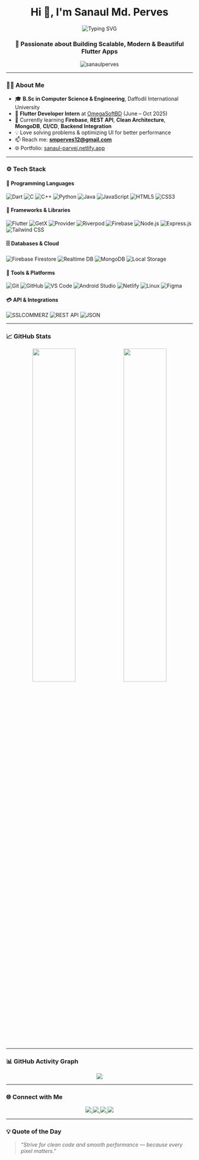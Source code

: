 <h1 align="center">Hi 👋, I'm Sanaul Md. Perves</h1>

<p align="center">
  <img src="https://readme-typing-svg.herokuapp.com?size=25&center=true&vCenter=true&width=500&lines=Flutter+Developer;CSE+Student;UI/UX+Enthusiast;Backend+Learner;Full+Stack+App+Developer" alt="Typing SVG" />
</p>

<h3 align="center">🚀 Passionate about Building Scalable, Modern & Beautiful Flutter Apps</h3>

<p align="center">
  <img src="https://komarev.com/ghpvc/?username=sanaulperves&label=Profile%20views&color=0e75b6&style=flat" alt="sanaulperves" />
</p>

---

### 🧑‍💻 About Me

- 🎓 **B.Sc in Computer Science & Engineering**, Daffodil International University  
- 💼 **Flutter Developer Intern** at [OmegaSoftBD](https://omegasoftbd.com/) (June – Oct 2025)  
- 🌱 Currently learning **Firebase**, **REST API**, **Clean Architecture**, **MongoDB**, **CI/CD**, **Backend Integration**  
- 💡 Love solving problems & optimizing UI for better performance  
- 📫 Reach me: **smperves12@gmail.com**  
- 🌐 Portfolio: [sanaul-parvej.netlify.app](https://sanaul-parvej.netlify.app/)

---

### ⚙️ Tech Stack

#### 🔹 Programming Languages
![Dart](https://img.shields.io/badge/Dart-0175C2?style=for-the-badge&logo=dart&logoColor=white)
![C](https://img.shields.io/badge/C-00599C?style=for-the-badge&logo=c&logoColor=white)
![C++](https://img.shields.io/badge/C++-00599C?style=for-the-badge&logo=c%2B%2B&logoColor=white)
![Python](https://img.shields.io/badge/Python-3776AB?style=for-the-badge&logo=python&logoColor=white)
![Java](https://img.shields.io/badge/Java-007396?style=for-the-badge&logo=java&logoColor=white)
![JavaScript](https://img.shields.io/badge/JavaScript-F7DF1E?style=for-the-badge&logo=javascript&logoColor=black)
![HTML5](https://img.shields.io/badge/HTML5-E34F26?style=for-the-badge&logo=html5&logoColor=white)
![CSS3](https://img.shields.io/badge/CSS3-1572B6?style=for-the-badge&logo=css3&logoColor=white)

#### 🔸 Frameworks & Libraries
![Flutter](https://img.shields.io/badge/Flutter-02569B?style=for-the-badge&logo=flutter&logoColor=white)
![GetX](https://img.shields.io/badge/GetX-654FF0?style=for-the-badge&logo=flutter&logoColor=white)
![Provider](https://img.shields.io/badge/Provider-29B6F6?style=for-the-badge&logo=flutter&logoColor=white)
![Riverpod](https://img.shields.io/badge/Riverpod-2E7D32?style=for-the-badge&logo=flutter&logoColor=white)
![Firebase](https://img.shields.io/badge/Firebase-FFCA28?style=for-the-badge&logo=firebase&logoColor=black)
![Node.js](https://img.shields.io/badge/Node.js-339933?style=for-the-badge&logo=node.js&logoColor=white)
![Express.js](https://img.shields.io/badge/Express.js-000?style=for-the-badge&logo=express&logoColor=white)
![Tailwind CSS](https://img.shields.io/badge/TailwindCSS-38B2AC?style=for-the-badge&logo=tailwind-css&logoColor=white)

#### 🗄️ Databases & Cloud
![Firebase Firestore](https://img.shields.io/badge/Firestore-FFCA28?style=for-the-badge&logo=firebase&logoColor=black)
![Realtime DB](https://img.shields.io/badge/Realtime%20DB-039BE5?style=for-the-badge&logo=firebase&logoColor=white)
![MongoDB](https://img.shields.io/badge/MongoDB-4EA94B?style=for-the-badge&logo=mongodb&logoColor=white)
![Local Storage](https://img.shields.io/badge/Local%20Storage-FFD43B?style=for-the-badge&logo=google&logoColor=black)

#### 🧰 Tools & Platforms
![Git](https://img.shields.io/badge/Git-F05032?style=for-the-badge&logo=git&logoColor=white)
![GitHub](https://img.shields.io/badge/GitHub-181717?style=for-the-badge&logo=github&logoColor=white)
![VS Code](https://img.shields.io/badge/VSCode-007ACC?style=for-the-badge&logo=visual-studio-code&logoColor=white)
![Android Studio](https://img.shields.io/badge/Android%20Studio-3DDC84?style=for-the-badge&logo=android-studio&logoColor=white)
![Netlify](https://img.shields.io/badge/Netlify-00C7B7?style=for-the-badge&logo=netlify&logoColor=white)
![Linux](https://img.shields.io/badge/Linux-FCC624?style=for-the-badge&logo=linux&logoColor=black)
![Figma](https://img.shields.io/badge/Figma-F24E1E?style=for-the-badge&logo=figma&logoColor=white)

#### 💳 API & Integrations
![SSLCOMMERZ](https://img.shields.io/badge/SSLCOMMERZ-0078D4?style=for-the-badge&logo=ssl&logoColor=white)
![REST API](https://img.shields.io/badge/REST%20API-FF6F00?style=for-the-badge&logo=api&logoColor=white)
![JSON](https://img.shields.io/badge/JSON-000000?style=for-the-badge&logo=json&logoColor=white)

---

### 📈 GitHub Stats

<p align="center">
  <img src="https://github-readme-stats.vercel.app/api?username=SanaulParvej&show_icons=true&theme=github_dark&hide_border=true" width="48%"/>
  <img src="https://github-readme-stats.vercel.app/api/top-langs/?username=SanaulParvej&layout=compact&theme=github_dark&hide_border=true" width="48%"/>
</p>

---

### 📊 GitHub Activity Graph

<p align="center">
  <img src="https://github-readme-activity-graph.vercel.app/graph?username=SanaulParvej&theme=react-dark&area=true&hide_border=true" />
</p>

---

### 🌐 Connect with Me

<p align="center">
  <a href="https://www.linkedin.com/in/sanaul-parvej-327904272" target="_blank">
    <img src="https://img.shields.io/badge/LinkedIn-0A66C2?style=for-the-badge&logo=linkedin&logoColor=white" />
  </a>
  <a href="https://www.facebook.com/sanaul.parvej" target="_blank">
    <img src="https://img.shields.io/badge/Facebook-1877F2?style=for-the-badge&logo=facebook&logoColor=white" />
  </a>
  <a href="https://github.com/SanaulParvej" target="_blank">
    <img src="https://img.shields.io/badge/GitHub-000?style=for-the-badge&logo=github&logoColor=white" />
  </a>
  <a href="mailto:smperves12@gmail.com" target="_blank">
    <img src="https://img.shields.io/badge/Gmail-D14836?style=for-the-badge&logo=gmail&logoColor=white" />
  </a>
</p>

---

### 💡 Quote of the Day
> *“Strive for clean code and smooth performance — because every pixel matters.”*
